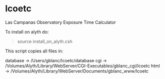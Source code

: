 # lcoetc
Las Campanas Observatory Exposure Time Calculator

To install on alyth do:
> source install_on_alyth.csh

This script copies all files in:

database -> /Users/gblanc/lcoetc/database
cgi      -> /Volumes/Alyth/Library/WebServer/CGI-Executables/gblanc_cgi/lcoetc
html     -> /Volumes/Alyth/Library/WebServer/Documents/gblanc_www/lcoetc

